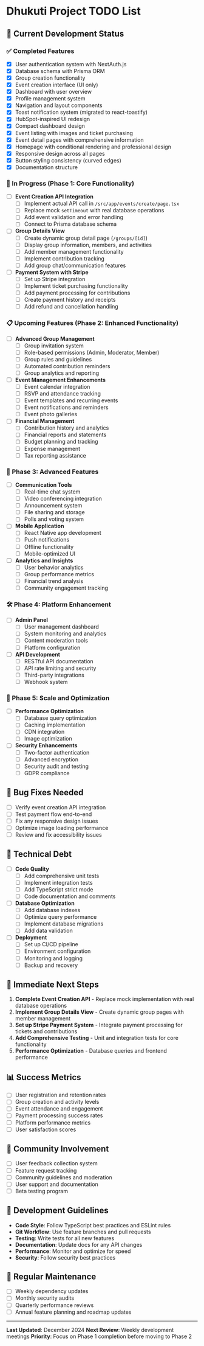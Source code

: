 # Dhukuti Project TODO List

## 🚀 Current Development Status

### ✅ Completed Features
- [x] User authentication system with NextAuth.js
- [x] Database schema with Prisma ORM
- [x] Group creation functionality
- [x] Event creation interface (UI only)
- [x] Dashboard with user overview
- [x] Profile management system
- [x] Navigation and layout components
- [x] Toast notification system (migrated to react-toastify)
- [x] HubSpot-inspired UI redesign
- [x] Compact dashboard design
- [x] Event listing with images and ticket purchasing
- [x] Event detail pages with comprehensive information
- [x] Homepage with conditional rendering and professional design
- [x] Responsive design across all pages
- [x] Button styling consistency (curved edges)
- [x] Documentation structure

### 🔄 In Progress (Phase 1: Core Functionality)
- [ ] **Event Creation API Integration**
  - [ ] Implement actual API call in `/src/app/events/create/page.tsx`
  - [ ] Replace mock `setTimeout` with real database operations
  - [ ] Add event validation and error handling
  - [ ] Connect to Prisma database schema

- [ ] **Group Details View**
  - [ ] Create dynamic group detail page (`/groups/[id]`)
  - [ ] Display group information, members, and activities
  - [ ] Add member management functionality
  - [ ] Implement contribution tracking
  - [ ] Add group chat/communication features

- [ ] **Payment System with Stripe**
  - [ ] Set up Stripe integration
  - [ ] Implement ticket purchasing functionality
  - [ ] Add payment processing for contributions
  - [ ] Create payment history and receipts
  - [ ] Add refund and cancellation handling

### 📋 Upcoming Features (Phase 2: Enhanced Functionality)
- [ ] **Advanced Group Management**
  - [ ] Group invitation system
  - [ ] Role-based permissions (Admin, Moderator, Member)
  - [ ] Group rules and guidelines
  - [ ] Automated contribution reminders
  - [ ] Group analytics and reporting

- [ ] **Event Management Enhancements**
  - [ ] Event calendar integration
  - [ ] RSVP and attendance tracking
  - [ ] Event templates and recurring events
  - [ ] Event notifications and reminders
  - [ ] Event photo galleries

- [ ] **Financial Management**
  - [ ] Contribution history and analytics
  - [ ] Financial reports and statements
  - [ ] Budget planning and tracking
  - [ ] Expense management
  - [ ] Tax reporting assistance

### 🔧 Phase 3: Advanced Features
- [ ] **Communication Tools**
  - [ ] Real-time chat system
  - [ ] Video conferencing integration
  - [ ] Announcement system
  - [ ] File sharing and storage
  - [ ] Polls and voting system

- [ ] **Mobile Application**
  - [ ] React Native app development
  - [ ] Push notifications
  - [ ] Offline functionality
  - [ ] Mobile-optimized UI

- [ ] **Analytics and Insights**
  - [ ] User behavior analytics
  - [ ] Group performance metrics
  - [ ] Financial trend analysis
  - [ ] Community engagement tracking

### 🛠️ Phase 4: Platform Enhancement
- [ ] **Admin Panel**
  - [ ] User management dashboard
  - [ ] System monitoring and analytics
  - [ ] Content moderation tools
  - [ ] Platform configuration

- [ ] **API Development**
  - [ ] RESTful API documentation
  - [ ] API rate limiting and security
  - [ ] Third-party integrations
  - [ ] Webhook system

### 🚀 Phase 5: Scale and Optimization
- [ ] **Performance Optimization**
  - [ ] Database query optimization
  - [ ] Caching implementation
  - [ ] CDN integration
  - [ ] Image optimization

- [ ] **Security Enhancements**
  - [ ] Two-factor authentication
  - [ ] Advanced encryption
  - [ ] Security audit and testing
  - [ ] GDPR compliance

## 🐛 Bug Fixes Needed
- [ ] Verify event creation API integration
- [ ] Test payment flow end-to-end
- [ ] Fix any responsive design issues
- [ ] Optimize image loading performance
- [ ] Review and fix accessibility issues

## 🔧 Technical Debt
- [ ] **Code Quality**
  - [ ] Add comprehensive unit tests
  - [ ] Implement integration tests
  - [ ] Add TypeScript strict mode
  - [ ] Code documentation and comments

- [ ] **Database Optimization**
  - [ ] Add database indexes
  - [ ] Optimize query performance
  - [ ] Implement database migrations
  - [ ] Add data validation

- [ ] **Deployment**
  - [ ] Set up CI/CD pipeline
  - [ ] Environment configuration
  - [ ] Monitoring and logging
  - [ ] Backup and recovery

## 🎯 Immediate Next Steps
1. **Complete Event Creation API** - Replace mock implementation with real database operations
2. **Implement Group Details View** - Create dynamic group pages with member management
3. **Set up Stripe Payment System** - Integrate payment processing for tickets and contributions
4. **Add Comprehensive Testing** - Unit and integration tests for core functionality
5. **Performance Optimization** - Database queries and frontend performance

## 📊 Success Metrics
- [ ] User registration and retention rates
- [ ] Group creation and activity levels
- [ ] Event attendance and engagement
- [ ] Payment processing success rates
- [ ] Platform performance metrics
- [ ] User satisfaction scores

## 🤝 Community Involvement
- [ ] User feedback collection system
- [ ] Feature request tracking
- [ ] Community guidelines and moderation
- [ ] User support and documentation
- [ ] Beta testing program

## 📝 Development Guidelines
- **Code Style**: Follow TypeScript best practices and ESLint rules
- **Git Workflow**: Use feature branches and pull requests
- **Testing**: Write tests for all new features
- **Documentation**: Update docs for any API changes
- **Performance**: Monitor and optimize for speed
- **Security**: Follow security best practices

## 🔄 Regular Maintenance
- [ ] Weekly dependency updates
- [ ] Monthly security audits
- [ ] Quarterly performance reviews
- [ ] Annual feature planning and roadmap updates

---

**Last Updated**: December 2024
**Next Review**: Weekly development meetings
**Priority**: Focus on Phase 1 completion before moving to Phase 2 